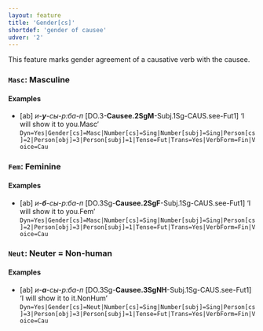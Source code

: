 ```yaml
---
layout: feature
title: 'Gender[cs]'
shortdef: 'gender of causee'
udver: '2'
---
```


This feature marks gender agreement of a causative verb with the causee.

### <a name="Masc">`Masc`</a>: Masculine

#### Examples

* [ab] _и-<b>у</b>-сы-р:ба-п_ [DO.3-<b>Causee.2SgM</b>-Subj.1Sg-CAUS.see-Fut1] ‘I will show it to you.Masc’ `Dyn=Yes|Gender[cs]=Masc|Number[cs]=Sing|Number[subj]=Sing|Person[cs]=2|Person[obj]=3|Person[subj]=1|Tense=Fut|Trans=Yes|VerbForm=Fin|Voice=Cau`

### <a name="Fem">`Fem`</a>: Feminine

#### Examples

* [ab] _и-<b>б</b>-сы-р:ба-п_ [DO.3Sg-<b>Causee.2SgF</b>-Subj.1Sg-CAUS.see-Fut1] ‘I will show it to you.Fem’ `Dyn=Yes|Gender[cs]=Masc|Number[cs]=Sing|Number[subj]=Sing|Person[cs]=2|Person[obj]=3|Person[subj]=1|Tense=Fut|Trans=Yes|VerbForm=Fin|Voice=Cau`

### <a name="Neut">`Neut`</a>: Neuter = Non-human

#### Examples

* [ab] _и-<b>а</b>-сы-р:ба-п_ [DO.3Sg-<b>Causee.3SgNH</b>-Subj.1Sg-CAUS.see-Fut1] ‘I will show it to it.NonHum’ `Dyn=Yes|Gender[cs]=Neut|Number[cs]=Sing|Number[subj]=Sing|Person[cs]=3|Person[obj]=3|Person[subj]=1|Tense=Fut|Trans=Yes|VerbForm=Fin|Voice=Cau`
<!-- Interlanguage links updated Ne 5. května 2024, 18:19:58 CEST -->
